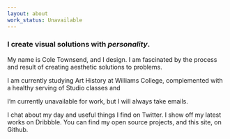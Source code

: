 ```yaml
---
layout: about
work_status: Unavailable
---
```


### I create visual solutions with _personality_.
My name is Cole Townsend, and I design. I am fascinated by the process and result of creating aesthetic solutions to problems.

I am currently studying Art History at Williams College, complemented with a healthy serving of Studio classes and 

I’m currently unavailable for work, but I will always take emails. 

I chat about my day and useful things I find on Twitter. I show off my latest works on Dribbble. You can find my open source projects, and this site, on Github.
